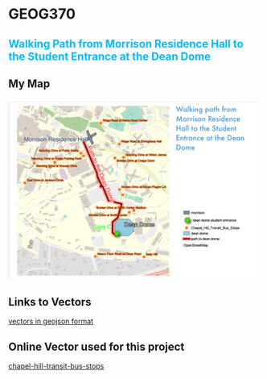 # GEOG370
<h2 style="color:rgb(0, 187, 255)">Walking Path from Morrison Residence Hall to the Student Entrance at the Dean Dome</p>

<h2>My Map</h2>
<h3></h3>
<a href=".//maps/Homework 2.png">
<img src=".//maps/Homework 2.png" alt="WGS84" width='500px'>
</a>
<h2>Links to Vectors</h2>
<a href="https://github.com/carojean923/GEOG370/tree/main/vectors"> vectors in geojson format </a>
<h2>Online Vector used for this project</h2>
<a href="https://opendata-townofchapelhill.hub.arcgis.com/datasets/townofchapelhill::chapel-hill-transit-bus-stops/explore"> chapel-hill-transit-bus-stops </a>
